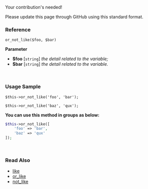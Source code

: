 Your contribution's needed!

Please update this page through GitHub using this standard format.

### Reference
`or_not_like($foo, $bar)`

**Parameter**
* **$foo** [`string`] *the detail related to the variable;*
* **$bar** [`string`] *the detail related to the variable.*

&nbsp;

### Usage Sample
`$this->or_not_like('foo', 'bar');`

`$this->or_not_like('baz', 'qux');`

**You can use this method in groups as below:**
```php
$this->or_not_like([
    'foo' => 'bar',
    'baz' => 'qux'
]);
```

&nbsp;

### Read Also
* [like](./like)
* [or_like](./or_like)
* [not_like](./not_like)
